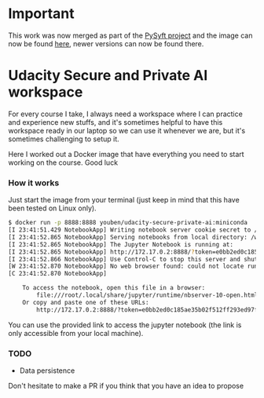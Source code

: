 # Important

This work was now merged as part of the [PySyft project](https://github.com/OpenMined/PySyft) and the image can now be found [here](https://hub.docker.com/r/openmined/pysyft-notebook), newer versions can now be found there.

# Udacity Secure and Private AI workspace

For every course I take, I always need a workspace where I can practice and experience new stuffs, and it's sometimes helpful to have this workspace ready in our laptop so we can use it whenever we are, but it's sometimes challenging to setup it.

Here I worked out a Docker image that have everything you need to start working on the course. Good luck


### How it works

Just start the image from your terminal (just keep in mind that this have been tested on Linux only).
```bash
$ docker run -p 8888:8888 youben/udacity-secure-private-ai:miniconda
[I 23:41:51.429 NotebookApp] Writing notebook server cookie secret to /root/.local/share/jupyter/runtime/notebook_cookie_secret
[I 23:41:52.865 NotebookApp] Serving notebooks from local directory: /workspace
[I 23:41:52.865 NotebookApp] The Jupyter Notebook is running at:
[I 23:41:52.865 NotebookApp] http://172.17.0.2:8888/?token=e0bb2ed0c185ae35b02f512ff293ed97fa0d2300b2ff73b3
[I 23:41:52.866 NotebookApp] Use Control-C to stop this server and shut down all kernels (twice to skip confirmation).
[W 23:41:52.870 NotebookApp] No web browser found: could not locate runnable browser.
[C 23:41:52.870 NotebookApp]

    To access the notebook, open this file in a browser:
        file:///root/.local/share/jupyter/runtime/nbserver-10-open.html
    Or copy and paste one of these URLs:
        http://172.17.0.2:8888/?token=e0bb2ed0c185ae35b02f512ff293ed97fa0d2300b2ff73b3

```

You can use the provided link to access the jupyter notebook (the link is only accessible from your local machine).

### TODO
- Data persistence

Don't hesitate to make a PR if you think that you have an idea to propose
